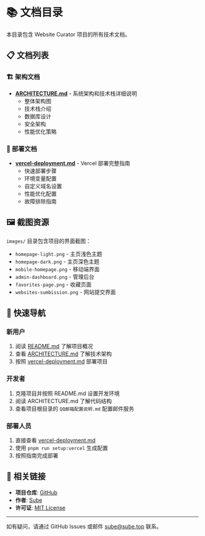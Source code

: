 # 📚 文档目录

本目录包含 Website Curator 项目的所有技术文档。

## 📋 文档列表

### 🏗️ 架构文档
- **[ARCHITECTURE.md](ARCHITECTURE.md)** - 系统架构和技术栈详细说明
  - 整体架构图
  - 技术栈介绍
  - 数据库设计
  - 安全架构
  - 性能优化策略

### 🚀 部署文档
- **[vercel-deployment.md](vercel-deployment.md)** - Vercel 部署完整指南
  - 快速部署步骤
  - 环境变量配置
  - 自定义域名设置
  - 性能优化配置
  - 故障排除指南

## 🖼️ 截图资源

`images/` 目录包含项目的界面截图：
- `homepage-light.png` - 主页浅色主题
- `homepage-dark.png` - 主页深色主题
- `mobile-homepage.png` - 移动端界面
- `admin-dashboard.png` - 管理后台
- `favorites-page.png` - 收藏页面
- `websites-sumbission.png` - 网站提交界面

## 📖 快速导航

### 新用户
1. 阅读 [README.md](../README.md) 了解项目概况
2. 查看 [ARCHITECTURE.md](ARCHITECTURE.md) 了解技术架构
3. 按照 [vercel-deployment.md](vercel-deployment.md) 部署项目

### 开发者
1. 克隆项目并按照 README.md 设置开发环境
2. 阅读 ARCHITECTURE.md 了解代码结构
3. 查看项目根目录的 `QQ邮箱配置说明.md` 配置邮件服务

### 部署人员
1. 直接查看 [vercel-deployment.md](vercel-deployment.md)
2. 使用 `pnpm run setup:vercel` 生成配置
3. 按照指南完成部署

## 🔗 相关链接

- **项目仓库**: [GitHub](https://github.com/Sube3494/website-curator)
- **作者**: [Sube](https://github.com/Sube3494)
- **许可证**: [MIT License](../LICENSE)

---

如有疑问，请通过 GitHub Issues 或邮件 sube@sube.top 联系。
